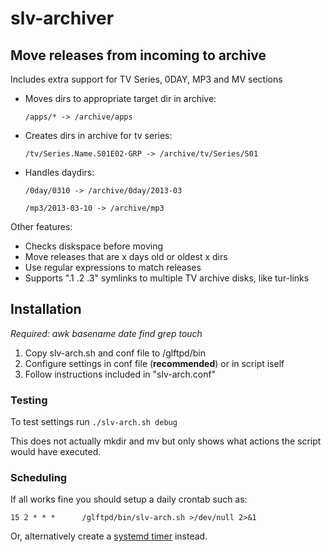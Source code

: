 # slv-archiver

## Move releases from incoming to archive

Includes extra support for TV Series, 0DAY, MP3 and MV sections

- Moves dirs to appropriate target dir in archive:

    `/apps/* -> /archive/apps`

- Creates dirs in archive for tv series:

    `/tv/Series.Name.S01E02-GRP -> /archive/tv/Series/S01`

- Handles daydirs:

    `/0day/0310 -> /archive/0day/2013-03`

    `/mp3/2013-03-10 -> /archive/mp3`

Other features:

- Checks diskspace before moving
- Move releases that are x days old or oldest x dirs
- Use regular expressions to match releases
- Supports ".1 .2 .3" symlinks to multiple TV archive disks, like tur-links

## Installation

_Required: awk basename date find grep touch_

1. Copy slv-arch.sh and conf file to /glftpd/bin
2. Configure settings in conf file (**recommended**) or in script iself
3. Follow instructions included in "slv-arch.conf"

### Testing

To test settings run `./slv-arch.sh debug`

This does not actually mkdir and mv but only shows what actions the script would have executed.

### Scheduling

If all works fine you should setup a daily crontab such as:

`15 2 * * *      /glftpd/bin/slv-arch.sh >/dev/null 2>&1`

Or, alternatively create a [systemd timer](https://www.freedesktop.org/software/systemd/man/systemd.timer.html) instead.
